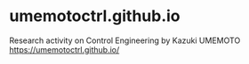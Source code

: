 # umemotoctrl.github.io
Research activity on Control Engineering by Kazuki UMEMOTO https://umemotoctrl.github.io/
